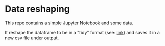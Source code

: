 # Data reshaping

This repo contains a simple Jupyter Notebook and some data. 

It reshape the dataframe to be in a "tidy" format (see: [link](https://cran.r-project.org/web/packages/tidyr/vignettes/tidy-data.html)) and saves it in a new csv file under output.